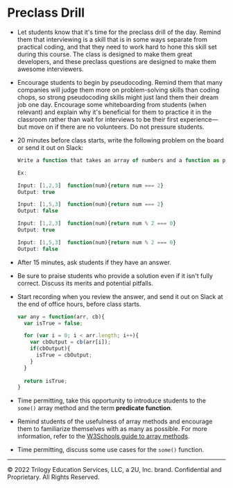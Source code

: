 # Preclass Drill

* Let students know that it's time for the preclass drill of the day. Remind them that interviewing is a skill that is in some ways separate from practical coding, and that they need to work hard to hone this skill set during this course. The class is designed to make them great developers, and these preclass questions are designed to make them awesome interviewers.

* Encourage students to begin by pseudocoding. Remind them that many companies will judge them more on problem-solving skills than coding chops, so strong pseudocoding skills might just land them their dream job one day. Encourage some whiteboarding from students (when relevant) and explain why it's beneficial for them to practice it in the classroom rather than wait for interviews to be their first experience—but move on if there are no volunteers. Do not pressure students.

* 20 minutes before class starts, write the following problem on the board or send it out on Slack:

  ```js
  Write a function that takes an array of numbers and a function as parameters. The function parameter should return true if the input meets a certain condition or false otherwise. Your function should return true if the function parameter returns true for _any_ of the array elements in the array parameter or false otherwise. 

  Ex:

  Input: [1,2,3]  function(num){return num === 2}
  Output: true

  Input: [1,5,3]  function(num){return num === 2}
  Output: false

  Input: [1,2,3]  function(num){return num % 2 === 0}
  Output: true

  Input: [1,5,3]  function(num){return num % 2 === 0}
  Output: false
  ```

* After 15 minutes, ask students if they have an answer.

* Be sure to praise students who provide a solution even if it isn't fully correct. Discuss its merits and potential pitfalls.

* Start recording when you review the answer, and send it out on Slack at the end of office hours, before class starts.

  ```js
  var any = function(arr, cb){
    var isTrue = false;

    for (var i = 0; i < arr.length; i++){
      var cbOutput = cb(arr[i]);
      if(cbOutput){
        isTrue = cbOutput;
      }
    }
    
    return isTrue;
  }
  ```

* Time permitting, take this opportunity to introduce students to the `some()` array method and the term **predicate function**.

* Remind students of the usefulness of array methods and encourage them to familiarize themselves with as many as possible. For more information, refer to the [W3Schools guide to array methods](https://www.w3schools.com/jsref/jsref_obj_array.asp).

* Time permitting, discuss some use cases for the `some()` function.

---
© 2022 Trilogy Education Services, LLC, a 2U, Inc. brand. Confidential and Proprietary. All Rights Reserved.
